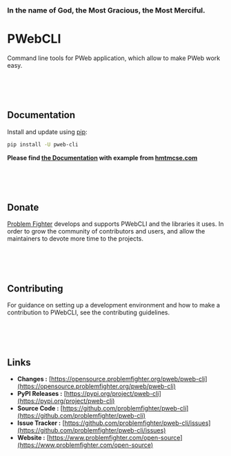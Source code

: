 ### In the name of God, the Most Gracious, the Most Merciful.

# PWebCLI
Command line tools for PWeb application, which allow to make PWeb work easy.



<br/><br/><br/>
## Documentation
Install and update using [pip](https://pip.pypa.io/en/stable/getting-started/):
```bash
pip install -U pweb-cli
```

**Please find [the Documentation]() with example from [hmtmcse.com]()**


<br/><br/><br/>
## Donate
[Problem Fighter](https://www.problemfighter.com/) develops and supports PWebCLI and the libraries it uses. In order to grow
the community of contributors and users, and allow the maintainers to devote more time to the projects.


<br/><br/><br/>
## Contributing
For guidance on setting up a development environment and how to make a contribution to PWebCLI, see the contributing guidelines.


<br/><br/><br/>
## Links
* **Changes :** [https://opensource.problemfighter.org/pweb/pweb-cli](https://opensource.problemfighter.org/pweb/pweb-cli)
* **PyPI Releases :** [https://pypi.org/project/pweb-cli](https://pypi.org/project/pweb-cli)
* **Source Code :** [https://github.com/problemfighter/pweb-cli](https://github.com/problemfighter/pweb-cli)
* **Issue Tracker :** [https://github.com/problemfighter/pweb-cli/issues](https://github.com/problemfighter/pweb-cli/issues)
* **Website :** [https://www.problemfighter.com/open-source](https://www.problemfighter.com/open-source)

